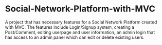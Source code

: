 # Social-Network-Platform-with-MVC
A project that has necessary features for a Social Network Platform created with MVC. The features include Login/Signup system, creating a Post/Comment, editing userpage and user information, an admin login that has access to an admin panel which can edit or delete existing users.
